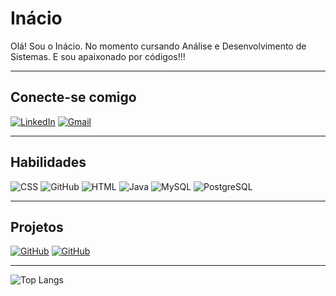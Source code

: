 # Inácio

Olá! Sou o Inácio. No momento cursando Análise e Desenvolvimento de Sistemas.
E sou apaixonado por códigos!!!

---

## Conecte-se comigo
[![LinkedIn](https://img.shields.io/badge/LinkedIn-000?style=for-the-badge&logo=linkedin&logoColor=0077B5)](https://www.linkedin.com/in/j-inacio)
[![Gmail](https://img.shields.io/badge/Gmail-000?style=for-the-badge&logo=gmail&logoColor=red)](mailto:jinacio14@gmail.com)

---

## Habilidades
![CSS](https://img.shields.io/badge/CSS-000?style=for-the-badge&logo=css3&logoColor=E94D5F)
![GitHub](https://img.shields.io/badge/GitHub-100000?style=for-the-badge&logo=github&logoColor=white)
![HTML](https://img.shields.io/badge/HTML-000?style=for-the-badge&logo=html5&logoColor=30A3DC)
![Java](https://img.shields.io/badge/Java-000?style=for-the-badge&logo=java&logoColor=30A3DC)
![MySQL](https://img.shields.io/badge/MySQL-00000F?style=for-the-badge&logo=mysql&logoColor=white)
![PostgreSQL](https://img.shields.io/badge/PostgreSQL-000?style=for-the-badge&logo=postgresql)

---

## Projetos
[![GitHub](https://img.shields.io/badge/Estrutura.de.dados-100000?style=for-the-badge&logo=github&logoColor=white)](https://github.com/inacioads23/estrutura-de-dados)
[![GitHub](https://img.shields.io/badge/PI.3-100000?style=for-the-badge&logo=github&logoColor=white)](https://github.com/inacioads23/dleiStore)

---

![Top Langs](https://github-readme-stats-git-masterrstaa-rickstaa.vercel.app/api/top-langs/?username=inacioads23&bg_color=000&border_color=30A3DC&title_color=E94D5F&text_color=FFF)
